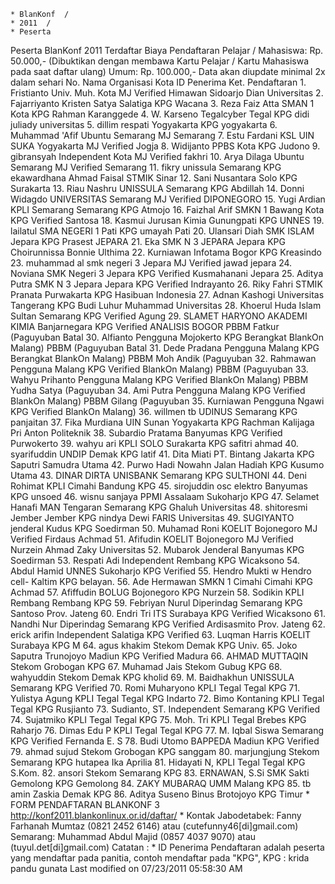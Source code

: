     * BlanKonf  /
    * 2011  /
    * Peserta

Peserta BlanKonf 2011 Terdaftar
Biaya Pendaftaran
Pelajar / Mahasiswa: Rp. 50.000,- (Dibuktikan dengan membawa Kartu Pelajar /
Kartu Mahasiswa pada saat daftar ulang) Umum: Rp. 100.000,-
Data akan diupdate minimal 2x dalam sehari
     No. Nama           Organisasi     Kota         ID Penerima Ket.
                                                    Pendaftaran
     1.  Fristianto     Univ. Muh.     Kota         MJ          Verified
         Himawan        Sidoarjo
         Dian           Universitas
     2.  Fajarriyanto   Kristen Satya  Salatiga     KPG
                        Wacana
     3.  Reza Faiz Atta SMAN 1         Kota         KPG
         Rahman         Karanggede
     4.  W. Karseno     Tegalcyber     Tegal        KPG
         didi juliady   universitas
     5.  dillim         respati        Yogyakarta   KPG
                        yogyakarta
     6.  Muhammad 'Afif Ubuntu         Semarang     MJ
                        Semarang
     7.  Estu Fardani   KSL UIN SUKA   Yogyakarta   MJ          Verified
                        Jogja
     8.  Widijanto      PPBS           Kota         KPG
         Judono
     9.  gibransyah     Independent    Kota         MJ          Verified
         fakhri
     10. Arya Dilaga    Ubuntu         Semarang     MJ          Verified
                        Semarang
     11. fikry          unissula       Semarang     KPG
         ekawardhana
         Ahmad Faisal   STMIK Sinar
     12. Sani           Nusantara      Solo         KPG
                        Surakarta
     13. Riau Nashru    UNISSULA       Semarang     KPG
         Abdillah
     14. Donni Widagdo  UNIVERSITAS    Semarang     MJ          Verified
                        DIPONEGORO
     15. Yugi Ardian    KPLI Semarang  Semarang     KPG
         Atmojo
     16. Faizhal Arif   SMKN 1 Bawang  Kota         KPG         Verified
         Santosa
     18. Kasmui         Jurusan Kimia  Gunungpati   KPG
                        UNNES
     19. lailatul       SMA NEGERI 1   Pati         KPG
         umayah         Pati
     20. Ulansari Diah  SMK ISLAM      Jepara       KPG
         Prasest        JEPARA
     21. Eka            SMK N 3 JEPARA Jepara       KPG
         Choirunnissa
         Bonnie         Ulthima
     22. Kurniawan      Infotama       Bogor        KPG
                        Kreasindo
     23. muhammad al    smk negeri 3   Jepara       MJ          Verified
         jawad          jepara
     24. Noviana        SMK Negeri 3   Jepara       KPG         Verified
         Kusmahanani    Jepara
     25. Aditya Putra   SMK N 3 Jepara Jepara       KPG         Verified
         Indrayanto
     26. Riky Fahri     STMIK Pranata  Purwakarta   KPG
         Hasibuan       Indonesia
     27. Adnan Kashogi  Universitas    Tangerang    KPG
                        Budi Luhur
         Muhammad       Universitas
     28. Khoerul Huda   Islam Sultan   Semarang     KPG         Verified
                        Agung
     29. SLAMET HARYONO AKADEMI KIMIA  Banjarnegara KPG         Verified
                        ANALISIS BOGOR
                        PBBM
         Fatkur         (Paguyuban                              Batal
     30. Alfianto       Pengguna       Mojokerto    KPG         Berangkat
                        BlankOn
                        Malang)
                        PBBM
                        (Paguyuban                              Batal
     31. Dede Pradana   Pengguna       Malang       KPG         Berangkat
                        BlankOn
                        Malang)
                        PBBM
         Moh Andik      (Paguyuban
     32. Rahmawan       Pengguna       Malang       KPG         Verified
                        BlankOn
                        Malang)
                        PBBM
                        (Paguyuban
     33. Wahyu Prihanto Pengguna       Malang       KPG         Verified
                        BlankOn
                        Malang)
                        PBBM
         Yudha Satya    (Paguyuban
     34. Ami Putra      Pengguna       Malang       KPG         Verified
                        BlankOn
                        Malang)
                        PBBM
         Gilang         (Paguyuban
     35. Kurniawan      Pengguna       Ngawi        KPG         Verified
                        BlankOn
                        Malang)
     36. willmen tb     UDINUS         Semarang     KPG
         panjaitan
     37. Fika Murdiana  UIN Sunan      Yogyakarta   KPG
         Rachman        Kalijaga
         Pri Anton      Politeknik
     38. Subardio       Pratama        Banyumas     KPG         Verified
                        Purwokerto
     39. wahyu ari      KPLI SOLO      Surakarta    KPG
         safitri
         ahmad
     40. syarifuddin    UNDIP          Demak        KPG
         latif
     41. Dita Miati     PT. Bintang    Jakarta      KPG
         Saputri        Samudra Utama
     42. Purwo Hadi     Nowahn         Jalan Hadiah KPG
         Kusumo                        Utama
     43. DINAR DIRTA    UNISBANK       Semarang     KPG
         SULTHONI
     44. Deni Rohimat   KPLI Cimahi    Bandung      KPG
     45. sirojuddin     osc elektro    Banyumas     KPG
                        unsoed
     46. wisnu sanjaya  PPMI Assalaam  Sukoharjo    KPG
     47. Selamet Hanafi MAN Tengaran   Semarang     KPG
         Ghaluh         Universitas
     48. shitoresmi     Jember         Jember       KPG
         nindya Dewi
         FARIS          Universitas
     49. SUGIYANTO      jenderal       Kudus        KPG
                        Soedirman
     50. Muhamad Roni   KOELIT         Bojonegoro   MJ          Verified
         Firdaus
         Achmad
     51. Afifudin       KOELIT         Bojonegoro   MJ          Verified
         Nurzein
         Ahmad Zaky     Universitas
     52. Mubarok        Jenderal       Banyumas     KPG
                        Soedirman
     53. Respati Adi    Independent    Rembang      KPG
         Wicaksono
     54. Abdul Hamid    UNNES          Sukoharjo    KPG         Verified
     55. Hendro Mukti w Hendro cell-   Kaltim       KPG
                        belayan.
     56. Ade Hermawan   SMKN 1 Cimahi  Cimahi       KPG
         Achmad
     57. Afiffudin      BOLUG          Bojonegoro   KPG
         Nurzein
     58. Sodikin        KPLI Rembang   Rembang      KPG
     59. Febriyan Nurul Diperindag     Semarang     KPG
         Santoso        Prov. Jateng
     60. Endri Tri      ITS            Surabaya     KPG         Verified
         Wicaksono
     61. Nandhi Nur     Diperindag     Semarang     KPG         Verified
         Ardisasmito    Prov. Jateng
     62. erick arifin   Independent    Salatiga     KPG         Verified
     63. Luqman Harris  KOELIT         Surabaya     KPG
         M
     64. agus khakim    Stekom         Demak        KPG
                        Univ.
     65. Joko Saputra   Trunojoyo      Madiun       KPG         Verified
                        Madura
     66. AHMAD MUTTAQIN Stekom         Grobogan     KPG
     67. Muhamad Jais   Stekom         Gubug        KPG
     68. wahyuddin      Stekom         Demak        KPG
         kholid
     69. M. Baidhakhun  UNISSULA       Semarang     KPG         Verified
     70. Romi Muharyono KPLI Tegal     Tegal        KPG
     71. Yulistya Agung KPLI Tegal     Tegal        KPG
         Indarto
     72. Bimo Kontaning KPLI Tegal     Tegal        KPG
         Rusjianto
     73. Sudianto, ST.  Independent    Semarang     KPG         Verified
     74. Sujatmiko      KPLI Tegal     Tegal        KPG
     75. Moh. Tri       KPLI Tegal     Brebes       KPG
         Raharjo
     76. Dimas Edu P    KPLI Tegal     Tegal        KPG
     77. M. Iqbal       Siswa          Semarang     KPG         Verified
         Fernanda E. S
     78. Budi Utomo     BAPPEDA        Madiun       KPG         Verified
     79. ahmad sujud    Stekom         Grobogan     KPG
         sanggam
     80. marjungjung    Stekom         Semarang     KPG
         hutapea
         Ika Aprilia
     81. Hidayati N,    KPLI Tegal     Tegal        KPG
         S.Kom.
     82. ansori         Stekom         Semarang     KPG
     83. ERNAWAN, S.Si  SMK Sakti      Gemolong     KPG
                        Gemolong
     84. ZAKY MUBARAQ   UMM            Malang       KPG
     85. tb amin        Zaskia         Demak        KPG
     86. Aditya Suseno  Binus          Brotojoyo    KPG
                                       Timur
    * FORM PENDAFTARAN BLANKONF 3 ​http://konf2011.blankonlinux.or.id/daftar/
    * Kontak Jabodetabek: Fanny Farhanah Mumtaz (0821 2452 6146) atau
      (cutefunny46[di]gmail.com) Semarang: Muhammad Abdul Majid (0857 4037
      9070) atau (tuyul.det[di]gmail.com)
Catatan :
    * ID Penerima Pendaftaran adalah peserta yang mendaftar pada panitia,
      contoh mendaftar pada "KPG", KPG : krida pandu gunata
Last modified on 07/23/2011 05:58:30 AM
#### 
    





